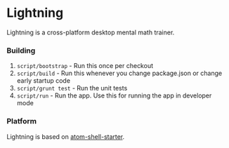 # Lightning

Lightning is a cross-platform desktop mental math trainer.

### Building

1. `script/bootstrap` - Run this once per checkout
2. `script/build` - Run this whenever you change package.json or change early startup code
3. `script/grunt test` - Run the unit tests
4. `script/run` - Run the app. Use this for running the app in developer mode

### Platform
Lightning is based on [atom-shell-starter](http://github.com/atom/atom-shell-starter).
